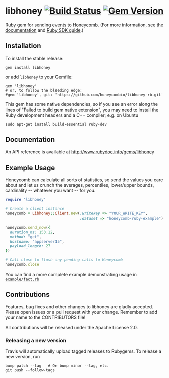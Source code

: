 # libhoney [![Build Status](https://travis-ci.org/honeycombio/libhoney-rb.svg?branch=master)](https://travis-ci.org/honeycombio/libhoney-rb) [![Gem Version](https://badge.fury.io/rb/libhoney.svg)](https://badge.fury.io/rb/libhoney)

Ruby gem for sending events to [Honeycomb](https://honeycomb.io). (For more information, see the [documentation](https://honeycomb.io/docs/) and [Ruby SDK guide](https://honeycomb.io/docs/connect/ruby).)

## Installation

To install the stable release:

```
gem install libhoney
```

or add `libhoney` to your Gemfile:

```
gem 'libhoney'
# or, to follow the bleeding edge:
#gem 'libhoney', git: 'https://github.com/honeycombio/libhoney-rb.git'
```

This gem has some native dependencies, so if you see an error along the lines of "Failed to build gem native extension", you may need to install the Ruby development headers and a C++ compiler; e.g. on Ubuntu

```
sudo apt-get install build-essential ruby-dev
```

## Documentation

An API reference is available at http://www.rubydoc.info/gems/libhoney

## Example Usage

Honeycomb can calculate all sorts of statistics, so send the values you care about and let us crunch the averages, percentiles, lower/upper bounds, cardinality -- whatever you want -- for you.

```ruby
require 'libhoney'

# Create a client instance
honeycomb = Libhoney::Client.new(:writekey => "YOUR_WRITE_KEY",
                                 :dataset => "honeycomb-ruby-example")

honeycomb.send_now({
  duration_ms: 153.12,
  method: "get",
  hostname: "appserver15",
  payload_length: 27
})

# Call close to flush any pending calls to Honeycomb
honeycomb.close
```

You can find a more complete example demonstrating usage in [`example/fact.rb`](example/fact.rb)

## Contributions

Features, bug fixes and other changes to libhoney are gladly accepted. Please
open issues or a pull request with your change. Remember to add your name to the
CONTRIBUTORS file!

All contributions will be released under the Apache License 2.0.

### Releasing a new version

Travis will automatically upload tagged releases to Rubygems. To release a new
version, run
```
bump patch --tag   # Or bump minor --tag, etc.
git push --follow-tags
```
